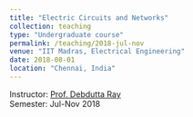 ```yaml
---
title: "Electric Circuits and Networks"
collection: teaching
type: "Undergraduate course"
permalink: /teaching/2018-jul-nov
venue: "IIT Madras, Electrical Engineering"
date: 2018-08-01
location: "Chennai, India"
---
```


Instructor: [Prof. Debdutta Ray](http://www.ee.iitm.ac.in/user/dray/)\
Semester: Jul-Nov 2018
